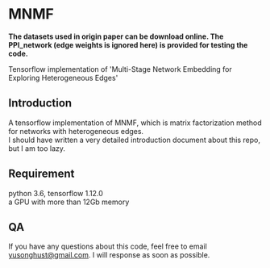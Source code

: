 # MNMF

**The datasets used in origin paper can be download online. The PPI_network (edge weights is ignored here) is provided for testing the code.**    

Tensorflow implementation of 'Multi-Stage Network Embedding for Exploring Heterogeneous Edges'  

## Introduction
A tensorflow implementation of MNMF, which is matrix factorization method for networks with heterogeneous edges.   
I should have written a very detailed introduction document about this repo, but I am too lazy.   

## Requirement
python 3.6, tensorflow 1.12.0   
a GPU with more than 12Gb memory   

## QA   
If you have any questions about this code, feel free to email yusonghust@gmail.com. I will response as soon as possible.
